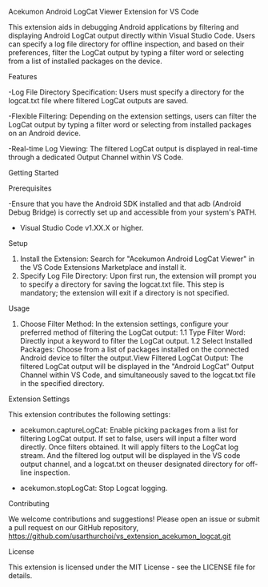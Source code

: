 Acekumon Android LogCat Viewer Extension for VS Code

This extension aids in debugging Android applications by filtering and displaying Android LogCat output directly within Visual Studio Code. Users can specify a log file directory for offline inspection, and based on their preferences, filter the LogCat output by typing a filter word or selecting from a list of installed packages on the device.

Features

-Log File Directory Specification: Users must specify a directory for the logcat.txt file where filtered LogCat outputs are saved.

-Flexible Filtering: Depending on the extension settings, users can filter the LogCat output by typing a filter word or selecting from installed packages on an Android device.

-Real-time Log Viewing: The filtered LogCat output is displayed in real-time through a dedicated Output Channel within VS Code.


Getting Started

Prerequisites

-Ensure that you have the Android SDK installed and that adb (Android Debug Bridge) is correctly set up and accessible from your system's PATH.
- Visual Studio Code v1.XX.X or higher.

Setup

1. Install the Extension: Search for "Acekumon Android LogCat Viewer" in the VS Code Extensions Marketplace and install it.
2. Specify Log File Directory: Upon first run, the extension will prompt you to specify a directory for saving the logcat.txt file. This step is mandatory; the extension will exit if a directory is not specified.

Usage

1. Choose Filter Method: In the extension settings, configure your preferred method of filtering the LogCat output:
1.1 Type Filter Word: Directly input a keyword to filter the LogCat output.
1.2 Select Installed Packages: Choose from a list of packages installed on the connected Android device to filter the output.View Filtered LogCat Output: The filtered LogCat output will be displayed in the "Android LogCat" Output Channel within VS Code, and simultaneously saved to the logcat.txt file in the specified directory.

Extension Settings

This extension contributes the following settings:

- acekumon.captureLogCat: Enable picking packages from a list for filtering LogCat output. If set to false, users will input a filter word directly. Once filters obtained. It will apply filters to the LogCat log stream. And the filtered log output will be displayed in the VS code output channel, and a logcat.txt on theuser designated directory for off-line inspection.

- acekumon.stopLogCat: Stop Logcat logging.

Contributing

We welcome contributions and suggestions! Please open an issue or submit a pull request on our GitHub repository, https://github.com/usarthurchoi/vs_extension_acekumon_logcat.git

License

This extension is licensed under the MIT License - see the LICENSE file for details.


